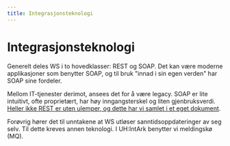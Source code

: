 ```yaml
---
title: Integrasjonsteknologi
---
```


# Integrasjonsteknologi

Generelt deles WS i to hovedklasser: REST og SOAP. Det kan være moderne applikasjoner som benytter SOAP, og til bruk "innad i sin egen verden" har SOAP sine fordeler.

Mellom IT-tjenester derimot, ansees det for å være legacy. SOAP er lite intuitivt, ofte proprietært, har høy inngangsterskel og liten gjenbruksverdi. [Heller ikke REST er uten ulemper, og dette har vi samlet i et eget dokument](/docs/datadeling/veiledere/annet/anskaffelse/webservicefordummies).

Forøvrig hører det til unntakene at WS utløser sanntidsoppdateringer av seg selv. Til dette kreves annen teknologi. I UH:IntArk benytter vi meldingskø (MQ).
